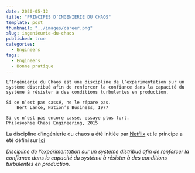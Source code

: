 ```yaml
---
date: 2020-05-12
title: "PRINCIPES D’INGENIERIE DU CHAOS"
template: post
thumbnail: "../images/career.png"
slug: ingenieurie-du-chaos
published: true
categories:
  - Engineers
tags:
  - Engineers
  - Bonne pratique
---
```


    L’Ingénierie du Chaos est une discipline de l’expérimentation sur un système distribué afin de renforcer la confiance dans la capacité du système à résister à des conditions turbulentes en production.

    Si ce n’est pas cassé, ne le répare pas.
        Bert Lance, Nation’s Business, 1977

    Si ce n’est pas encore cassé, essaye plus fort.
    Philosophie Chaos Engineering, 2015

La discipline d’ingénierie du chaos a été initiée par [Netflix](https://medium.com/@NetflixTechBlog) et le principe a été défini sur [Ici](http://principlesofchaos.org/)

_Discipline de l’expérimentation sur un système distribué afin de renforcer la confiance dans la capacité du système à résister à des conditions turbulentes en production._
